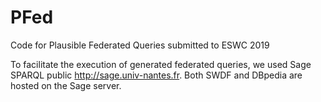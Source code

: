 # PFed

Code for Plausible Federated Queries submitted to ESWC 2019




To facilitate the execution of generated federated queries, we used Sage SPARQL public http://sage.univ-nantes.fr. Both SWDF and DBpedia are hosted on the Sage server.
